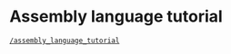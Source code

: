 # Assembly language tutorial

[`/assembly_language_tutorial`](https://www.youtube.com/watch?v=ViNnfoE56V8)

